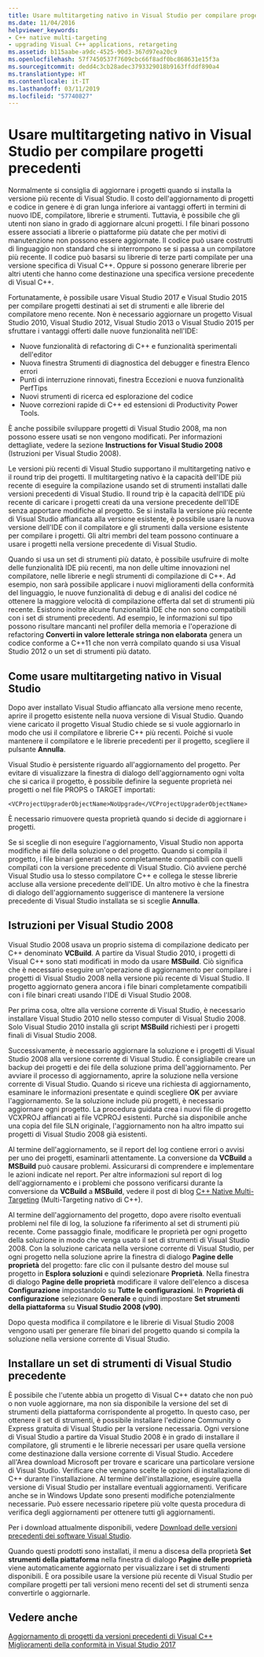 ```yaml
---
title: Usare multitargeting nativo in Visual Studio per compilare progetti precedenti
ms.date: 11/04/2016
helpviewer_keywords:
- C++ native multi-targeting
- upgrading Visual C++ applications, retargeting
ms.assetid: b115aabe-a9dc-4525-90d3-367d97ea20c9
ms.openlocfilehash: 57f7450537f7609cbc66f8adf0bc868631e15f3a
ms.sourcegitcommit: dedd4c3cb28adec3793329018b9163ffddf890a4
ms.translationtype: HT
ms.contentlocale: it-IT
ms.lasthandoff: 03/11/2019
ms.locfileid: "57740827"
---
```

# <a name="use-native-multi-targeting-in-visual-studio-to-build-old-projects"></a>Usare multitargeting nativo in Visual Studio per compilare progetti precedenti

Normalmente si consiglia di aggiornare i progetti quando si installa la versione più recente di Visual Studio. Il costo dell'aggiornamento di progetti e codice in genere è di gran lunga inferiore ai vantaggi offerti in termini di nuovo IDE, compilatore, librerie e strumenti. Tuttavia, è possibile che gli utenti non siano in grado di aggiornare alcuni progetti. I file binari possono essere associati a librerie o piattaforme più datate che per motivi di manutenzione non possono essere aggiornate. Il codice può usare costrutti di linguaggio non standard che si interrompono se si passa a un compilatore più recente. Il codice può basarsi su librerie di terze parti compilate per una versione specifica di Visual C++. Oppure si possono generare librerie per altri utenti che hanno come destinazione una specifica versione precedente di Visual C++.

Fortunatamente, è possibile usare Visual Studio 2017 e Visual Studio 2015 per compilare progetti destinati ai set di strumenti e alle librerie del compilatore meno recente. Non è necessario aggiornare un progetto Visual Studio 2010, Visual Studio 2012, Visual Studio 2013 o Visual Studio 2015 per sfruttare i vantaggi offerti dalle nuove funzionalità nell'IDE:

  - Nuove funzionalità di refactoring di C++ e funzionalità sperimentali dell'editor
  - Nuova finestra Strumenti di diagnostica del debugger e finestra Elenco errori
  - Punti di interruzione rinnovati, finestra Eccezioni e nuova funzionalità PerfTips
  - Nuovi strumenti di ricerca ed esplorazione del codice
  - Nuove correzioni rapide di C++ ed estensioni di Productivity Power Tools.

È anche possibile sviluppare progetti di Visual Studio 2008, ma non possono essere usati se non vengono modificati. Per informazioni dettagliate, vedere la sezione **Instructions for Visual Studio 2008** (Istruzioni per Visual Studio 2008).

Le versioni più recenti di Visual Studio supportano il multitargeting nativo e il round trip dei progetti. Il multitargeting nativo è la capacità dell'IDE più recente di eseguire la compilazione usando set di strumenti installati dalle versioni precedenti di Visual Studio. Il round trip è la capacità dell'IDE più recente di caricare i progetti creati da una versione precedente dell'IDE senza apportare modifiche al progetto. Se si installa la versione più recente di Visual Studio affiancata alla versione esistente, è possibile usare la nuova versione dell'IDE con il compilatore e gli strumenti dalla versione esistente per compilare i progetti. Gli altri membri del team possono continuare a usare i progetti nella versione precedente di Visual Studio.

Quando si usa un set di strumenti più datato, è possibile usufruire di molte delle funzionalità IDE più recenti, ma non delle ultime innovazioni nel compilatore, nelle librerie e negli strumenti di compilazione di C++. Ad esempio, non sarà possibile applicare i nuovi miglioramenti della conformità del linguaggio, le nuove funzionalità di debug e di analisi del codice né ottenere la maggiore velocità di compilazione offerta dal set di strumenti più recente. Esistono inoltre alcune funzionalità IDE che non sono compatibili con i set di strumenti precedenti. Ad esempio, le informazioni sul tipo possono risultare mancanti nel profiler della memoria e l'operazione di refactoring **Converti in valore letterale stringa non elaborata** genera un codice conforme a C++11 che non verrà compilato quando si usa Visual Studio 2012 o un set di strumenti più datato.

## <a name="how-to-use-native-multi-targeting-in-visual-studio"></a>Come usare multitargeting nativo in Visual Studio

Dopo aver installato Visual Studio affiancato alla versione meno recente, aprire il progetto esistente nella nuova versione di Visual Studio. Quando viene caricato il progetto Visual Studio chiede se si vuole aggiornarlo in modo che usi il compilatore e librerie C++ più recenti. Poiché si vuole mantenere il compilatore e le librerie precedenti per il progetto, scegliere il pulsante **Annulla**.

Visual Studio è persistente riguardo all'aggiornamento del progetto. Per evitare di visualizzare la finestra di dialogo dell'aggiornamento ogni volta che si carica il progetto, è possibile definire la seguente proprietà nei progetti o nel file PROPS o TARGET importati:

`<VCProjectUpgraderObjectName>NoUpgrade</VCProjectUpgraderObjectName>`

È necessario rimuovere questa proprietà quando si decide di aggiornare i progetti.

Se si sceglie di non eseguire l'aggiornamento, Visual Studio non apporta modifiche ai file della soluzione o del progetto. Quando si compila il progetto, i file binari generati sono completamente compatibili con quelli compilati con la versione precedente di Visual Studio. Ciò avviene perché Visual Studio usa lo stesso compilatore C++ e collega le stesse librerie accluse alla versione precedente dell'IDE. Un altro motivo è che la finestra di dialogo dell'aggiornamento suggerisce di mantenere la versione precedente di Visual Studio installata se si sceglie **Annulla**.

## <a name="instructions-for-visual-studio-2008"></a>Istruzioni per Visual Studio 2008

Visual Studio 2008 usava un proprio sistema di compilazione dedicato per C++ denominato **VCBuild**. A partire da Visual Studio 2010, i progetti di Visual C++ sono stati modificati in modo da usare **MSBuild**. Ciò significa che è necessario eseguire un'operazione di aggiornamento per compilare i progetti di Visual Studio 2008 nella versione più recente di Visual Studio. Il progetto aggiornato genera ancora i file binari completamente compatibili con i file binari creati usando l'IDE di Visual Studio 2008.

Per prima cosa, oltre alla versione corrente di Visual Studio, è necessario installare Visual Studio 2010 nello stesso computer di Visual Studio 2008. Solo Visual Studio 2010 installa gli script **MSBuild** richiesti per i progetti finali di Visual Studio 2008.

Successivamente, è necessario aggiornare la soluzione e i progetti di Visual Studio 2008 alla versione corrente di Visual Studio. È consigliabile creare un backup dei progetti e dei file della soluzione prima dell'aggiornamento. Per avviare il processo di aggiornamento, aprire la soluzione nella versione corrente di Visual Studio. Quando si riceve una richiesta di aggiornamento, esaminare le informazioni presentate e quindi scegliere **OK** per avviare l'aggiornamento. Se la soluzione include più progetti, è necessario aggiornare ogni progetto. La procedura guidata crea i nuovi file di progetto VCXPROJ affiancati ai file VCPROJ esistenti. Purché sia disponibile anche una copia del file SLN originale, l'aggiornamento non ha altro impatto sui progetti di Visual Studio 2008 già esistenti.

Al termine dell'aggiornamento, se il report del log contiene errori o avvisi per uno dei progetti, esaminarli attentamente. La conversione da **VCBuild** a **MSBuild** può causare problemi. Assicurarsi di comprendere e implementare le azioni indicate nel report. Per altre informazioni sul report di log dell'aggiornamento e i problemi che possono verificarsi durante la conversione da **VCBuild** a **MSBuild**, vedere il post di blog [C++ Native Multi-Targeting](https://blogs.msdn.microsoft.com/vcblog/2009/12/08/c-native-multi-targeting/) (Multi-Targeting nativo di C++).

Al termine dell'aggiornamento del progetto, dopo avere risolto eventuali problemi nel file di log, la soluzione fa riferimento al set di strumenti più recente. Come passaggio finale, modificare le proprietà per ogni progetto della soluzione in modo che venga usato il set di strumenti di Visual Studio 2008. Con la soluzione caricata nella versione corrente di Visual Studio, per ogni progetto nella soluzione aprire la finestra di dialogo **Pagine delle proprietà** del progetto: fare clic con il pulsante destro del mouse sul progetto in **Esplora soluzioni** e quindi selezionare **Proprietà**. Nella finestra di dialogo **Pagine delle proprietà** modificare il valore dell'elenco a discesa **Configurazione** impostandolo su **Tutte le configurazioni**. In **Proprietà di configurazione** selezionare **Generale** e quindi impostare **Set strumenti della piattaforma** su **Visual Studio 2008 (v90)**.

Dopo questa modifica il compilatore e le librerie di Visual Studio 2008 vengono usati per generare file binari del progetto quando si compila la soluzione nella versione corrente di Visual Studio.

## <a name="install-an-older-visual-studio-toolset"></a>Installare un set di strumenti di Visual Studio precedente

È possibile che l'utente abbia un progetto di Visual C++ datato che non può o non vuole aggiornare, ma non sia disponibile la versione del set di strumenti della piattaforma corrispondente al progetto. In questo caso, per ottenere il set di strumenti, è possibile installare l'edizione Community o Express gratuita di Visual Studio per la versione necessaria. Ogni versione di Visual Studio a partire da Visual Studio 2008 è in grado di installare il compilatore, gli strumenti e le librerie necessari per usare quella versione come destinazione dalla versione corrente di Visual Studio. Accedere all'Area download Microsoft per trovare e scaricare una particolare versione di Visual Studio. Verificare che vengano scelte le opzioni di installazione di C++ durante l'installazione. Al termine dell'installazione, eseguire quella versione di Visual Studio per installare eventuali aggiornamenti. Verificare anche se in Windows Update sono presenti modifiche potenzialmente necessarie. Può essere necessario ripetere più volte questa procedura di verifica degli aggiornamenti per ottenere tutti gli aggiornamenti.

Per i download attualmente disponibili, vedere [Download delle versioni precedenti dei software Visual Studio](https://visualstudio.microsoft.com/vs/older-downloads/).

Quando questi prodotti sono installati, il menu a discesa della proprietà **Set strumenti della piattaforma** nella finestra di dialogo **Pagine delle proprietà** viene automaticamente aggiornato per visualizzare i set di strumenti disponibili. È ora possibile usare la versione più recente di Visual Studio per compilare progetti per tali versioni meno recenti del set di strumenti senza convertirle o aggiornarle.

## <a name="see-also"></a>Vedere anche

[Aggiornamento di progetti da versioni precedenti di Visual C++](upgrading-projects-from-earlier-versions-of-visual-cpp.md)<br/>
[Miglioramenti della conformità in Visual Studio 2017](../cpp-conformance-improvements-2017.md)
